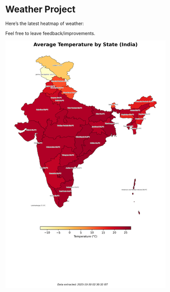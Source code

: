 # Weather Project

Here’s the latest heatmap of weather:

Feel free to leave feedback/improvements.

![India Heatmap](docs/assets/india_heatmap.png?v=028072)
